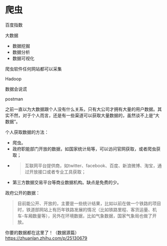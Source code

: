 # 爬虫

百度指数


大数据

* 数据挖掘
* 数据分析
* 数据可视化

爬虫软件任何网站都可以采集

Hadoop

数据会说谎

postman

之前一直以为大数据跟个人没有什么关系，只有大公司才拥有大量的用户数据。其实不然，对于个人而言，还是有一些渠道可以获取大量数据的，虽然谈不上是“大数据”。

个人获取数据的方法：

* 爬虫。
* 政府职能部门开放的数据，如国家统计局等，可以访问官网获取，或者爬虫获取；
* > 互联网平台提供商，如twitter、facebook、百度、新浪微博、淘宝，通过开放接口或者专业工具获取；
* 第三方数据交易平台等商业数据机构。缺点是免费的少。


政府公开的数据：

> 目前能公开、开放的，主要是一些统计结果，比如以前在做一个铁路的项目时，铁道部网站上有历年铁路发展的情况（比如铁路里程、客货运量、机车-车厢数量等），另外在环境数据，比如气象数据，国家气象局也做了开放。



你要的数据都在这里了！（数据源篇）
https://zhuanlan.zhihu.com/p/25130679